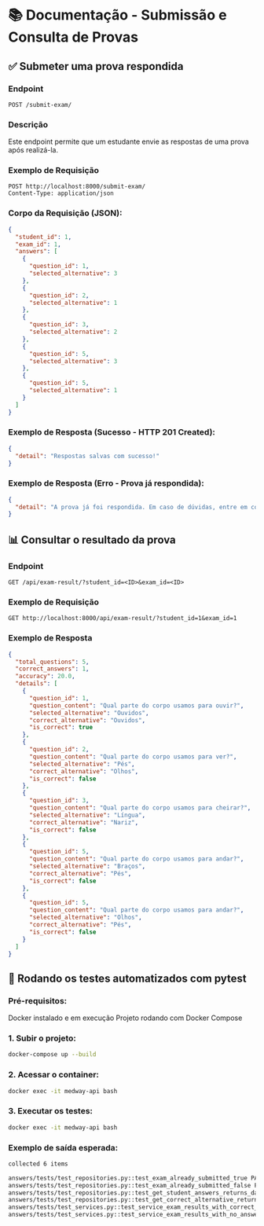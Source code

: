# 📚 Documentação - Submissão e Consulta de Provas

## ✅ Submeter uma prova respondida

### Endpoint
`POST /submit-exam/`

### Descrição
Este endpoint permite que um estudante envie as respostas de uma prova após realizá-la.

### Exemplo de Requisição

```http
POST http://localhost:8000/submit-exam/
Content-Type: application/json
```

### Corpo da Requisição (JSON):
```json
{
  "student_id": 1,
  "exam_id": 1,
  "answers": [
    {
      "question_id": 1,
      "selected_alternative": 3
    },
    {
      "question_id": 2,
      "selected_alternative": 1
    },
    {
      "question_id": 3,
      "selected_alternative": 2
    },
    {
      "question_id": 5,
      "selected_alternative": 3
    },
    {
      "question_id": 5,
      "selected_alternative": 1
    }
  ]
}
```

### Exemplo de Resposta (Sucesso - HTTP 201 Created):
```json
{
  "detail": "Respostas salvas com sucesso!"
}
```

### Exemplo de Resposta (Erro - Prova já respondida):
```json
{
  "detail": "A prova já foi respondida. Em caso de dúvidas, entre em contato com o responsável."
}
```

## 📊 Consultar o resultado da prova
### Endpoint
`GET /api/exam-result/?student_id=<ID>&exam_id=<ID>`

### Exemplo de Requisição

```http
GET http://localhost:8000/api/exam-result/?student_id=1&exam_id=1
```

### Exemplo de Resposta
```json
{
  "total_questions": 5,
  "correct_answers": 1,
  "accuracy": 20.0,
  "details": [
    {
      "question_id": 1,
      "question_content": "Qual parte do corpo usamos para ouvir?",
      "selected_alternative": "Ouvidos",
      "correct_alternative": "Ouvidos",
      "is_correct": true
    },
    {
      "question_id": 2,
      "question_content": "Qual parte do corpo usamos para ver?",
      "selected_alternative": "Pés",
      "correct_alternative": "Olhos",
      "is_correct": false
    },
    {
      "question_id": 3,
      "question_content": "Qual parte do corpo usamos para cheirar?",
      "selected_alternative": "Língua",
      "correct_alternative": "Nariz",
      "is_correct": false
    },
    {
      "question_id": 5,
      "question_content": "Qual parte do corpo usamos para andar?",
      "selected_alternative": "Braços",
      "correct_alternative": "Pés",
      "is_correct": false
    },
    {
      "question_id": 5,
      "question_content": "Qual parte do corpo usamos para andar?",
      "selected_alternative": "Olhos",
      "correct_alternative": "Pés",
      "is_correct": false
    }
  ]
}
```

## 🧪 Rodando os testes automatizados com pytest

### Pré-requisitos:
Docker instalado e em execução
Projeto rodando com Docker Compose

### 1. Subir o projeto:
```bash
docker-compose up --build
```
### 2. Acessar o container:
```bash
docker exec -it medway-api bash
```
### 3. Executar os testes:
```bash
docker exec -it medway-api bash
```
### Exemplo de saída esperada:
```bash
collected 6 items

answers/tests/test_repositories.py::test_exam_already_submitted_true PASSED
answers/tests/test_repositories.py::test_exam_already_submitted_false PASSED
answers/tests/test_repositories.py::test_get_student_answers_returns_data_correctly PASSED
answers/tests/test_repositories.py::test_get_correct_alternative_returns_correct_one PASSED
answers/tests/test_services.py::test_service_exam_results_with_correct_answer PASSED
answers/tests/test_services.py::test_service_exam_results_with_no_answers PASSED

```

